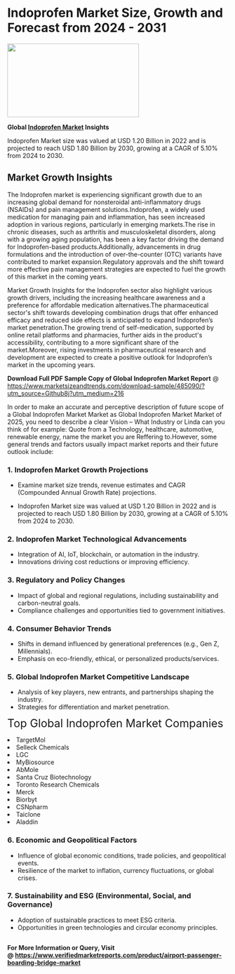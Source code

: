 <H1>Indoprofen Market Size, Growth and Forecast from 2024 - 2031</H1><img class="aligncenter size-medium wp-image-584254" src="https://thirdeyenews.in/wp-content/uploads/2024/09/Global-Market-Research-300x168.jpeg" alt="" width="300" height="168" /><p><strong>Global&nbsp;<a href="https://www.marketsizeandtrends.com/download-sample/485090/?utm_source=Github8j?utm_medium=216">Indoprofen Market</a> Insights</strong></p><p>Indoprofen Market size was valued at USD 1.20 Billion in 2022 and is projected to reach USD 1.80 Billion by 2030, growing at a CAGR of 5.10% from 2024 to 2030.</p><p><h2>Market Growth Insights</h2> <p>The Indoprofen market is experiencing significant growth due to an increasing global demand for nonsteroidal anti-inflammatory drugs (NSAIDs) and pain management solutions.Indoprofen, a widely used medication for managing pain and inflammation, has seen increased adoption in various regions, particularly in emerging markets.The rise in chronic diseases, such as arthritis and musculoskeletal disorders, along with a growing aging population, has been a key factor driving the demand for Indoprofen-based products.Additionally, advancements in drug formulations and the introduction of over-the-counter (OTC) variants have contributed to market expansion.Regulatory approvals and the shift toward more effective pain management strategies are expected to fuel the growth of this market in the coming years.</p> <p>Market Growth Insights for the Indoprofen sector also highlight various growth drivers, including the increasing healthcare awareness and a preference for affordable medication alternatives.The pharmaceutical sector's shift towards developing combination drugs that offer enhanced efficacy and reduced side effects is anticipated to expand Indoprofen’s market penetration.The growing trend of self-medication, supported by online retail platforms and pharmacies, further aids in the product's accessibility, contributing to a more significant share of the market.Moreover, rising investments in pharmaceutical research and development are expected to create a positive outlook for Indoprofen’s market in the upcoming years.</p> <p><span class=""><strong>Download Full PDF Sample Copy of Global Indoprofen Market Report</strong> @ <a href="https://www.marketsizeandtrends.com/download-sample/485090/?utm_source=Github8j?utm_medium=216" target="_blank">https://www.marketsizeandtrends.com/download-sample/485090/?utm_source=Github8j?utm_medium=216</a></span></p><p>In order to make an accurate and perceptive description of future scope of a Global&nbsp;Indoprofen Market Market as Global&nbsp;Indoprofen Market Market of 2025, you need to describe a clear Vision &ndash; What Industry or Linda can you think of for example: Quote from a Technology, healthcare, automotive, renewable energy, name the market you are Reffering to.However, some general trends and factors usually impact market reports and their future outlook include:</p><h3>1.&nbsp;<strong>Indoprofen Market Growth Projections</strong></h3><ul><li>Examine market size trends, revenue estimates and CAGR (Compounded Annual Growth Rate) projections.</li><li><p>Indoprofen Market size was valued at USD 1.20 Billion in 2022 and is projected to reach USD 1.80 Billion by 2030, growing at a CAGR of 5.10% from 2024 to 2030.</p></li></ul><h3>2.&nbsp;<strong>Indoprofen Market Technological Advancements</strong></h3><ul><li>Integration of AI, IoT, blockchain, or automation in the industry.</li><li>Innovations driving cost reductions or improving efficiency.</li></ul><h3>3.&nbsp;<strong>Regulatory and Policy Changes</strong></h3><ul><li>Impact of global and regional regulations, including sustainability and carbon-neutral goals.</li><li>Compliance challenges and opportunities tied to government initiatives.</li></ul><h3>4.&nbsp;<strong>Consumer Behavior Trends</strong></h3><ul><li>Shifts in demand influenced by generational preferences (e.g., Gen Z, Millennials).</li><li>Emphasis on eco-friendly, ethical, or personalized products/services.</li></ul><h3>5.&nbsp;<strong>Global Indoprofen Market Competitive Landscape</strong></h3><ul><li>Analysis of key players, new entrants, and partnerships shaping the industry.</li><li>Strategies for differentiation and market penetration.</li></ul><p data-pm-slice="1 1 []"><span style="color: inherit; font-family: inherit; font-size: 25px;">Top Global Indoprofen Market Companies</span></p><div class="" data-test-id=""><p><li>TargetMol</li><li> Selleck Chemicals</li><li> LGC</li><li> MyBiosource</li><li> AbMole</li><li> Santa Cruz Biotechnology</li><li> Toronto Research Chemicals</li><li> Merck</li><li> Biorbyt</li><li> CSNpharm</li><li> Taiclone</li><li> Aladdin</li></p></div><h3>6.&nbsp;<strong>Economic and Geopolitical Factors</strong></h3><ul><li>Influence of global economic conditions, trade policies, and geopolitical events.</li><li>Resilience of the market to inflation, currency fluctuations, or global crises.</li></ul><h3>7.&nbsp;<strong>Sustainability and ESG (Environmental, Social, and Governance)</strong></h3><ul><li>Adoption of sustainable practices to meet ESG criteria.</li><li>Opportunities in green technologies and circular economy principles.</li></ul><h2><strong style="font-size: 14px;">For More Information or Query, Visit @&nbsp;</strong><a style="background-color: #ffffff; font-size: 14px;" href="https://www.marketsizeandtrends.com/report/indoprofen-market/" target="_blank">https://www.verifiedmarketreports.com/product/airport-passenger-boarding-bridge-market</a></h2>